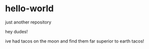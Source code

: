 # hello-world
just another repository

hey dudes!

ive had tacos on the moon and find them far superior to earth tacos!
